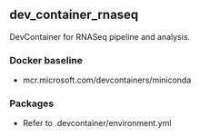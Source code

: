 ## dev_container_rnaseq
DevContainer for RNASeq pipeline and analysis.

### Docker baseline
- mcr.microsoft.com/devcontainers/miniconda

### Packages
- Refer to .devcontainer/environment.yml

